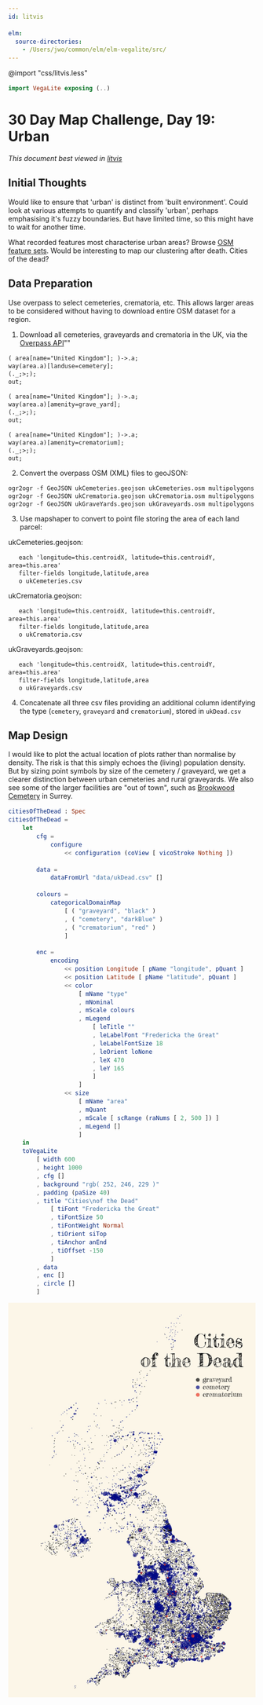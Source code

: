 ```yaml
---
id: litvis

elm:
  source-directories:
    - /Users/jwo/common/elm/elm-vegalite/src/
---
```


@import "css/litvis.less"

```elm {l=hidden}
import VegaLite exposing (..)
```

# 30 Day Map Challenge, Day 19: Urban

_This document best viewed in [litvis](https://github.com/gicentre/litvis)_

## Initial Thoughts

Would like to ensure that 'urban' is distinct from 'built environment'. Could look at various attempts to quantify and classify 'urban', perhaps emphasising it's fuzzy boundaries. But have limited time, so this might have to wait for another time.

What recorded features most characterise urban areas? Browse [OSM feature sets](https://wiki.openstreetmap.org/wiki/Map_Features). Would be interesting to map our clustering after death. Cities of the dead?

## Data Preparation

Use overpass to select cemeteries, crematoria, etc. This allows larger areas to be considered without having to download entire OSM dataset for a region.

1. Download all cemeteries, graveyards and crematoria in the UK, via the [Overpass API](https://overpass-turbo.eu)""

```
( area[name="United Kingdom"]; )->.a;
way(area.a)[landuse=cemetery];
(._;>;);
out;
```

```
( area[name="United Kingdom"]; )->.a;
way(area.a)[amenity=grave_yard];
(._;>;);
out;
```

```
( area[name="United Kingdom"]; )->.a;
way(area.a)[amenity=crematorium];
(._;>;);
out;
```

2. Convert the overpass OSM (XML) files to geoJSON:

```
ogr2ogr -f GeoJSON ukCemeteries.geojson ukCemeteries.osm multipolygons
ogr2ogr -f GeoJSON ukCrematoria.geojson ukCrematoria.osm multipolygons
ogr2ogr -f GeoJSON ukGraveYards.geojson ukGraveyards.osm multipolygons
```

3. Use mapshaper to convert to point file storing the area of each land parcel:

ukCemeteries.geojson:

```
   each 'longitude=this.centroidX, latitude=this.centroidY, area=this.area'
   filter-fields longitude,latitude,area
   o ukCemeteries.csv
```

ukCrematoria.geojson:

```
   each 'longitude=this.centroidX, latitude=this.centroidY, area=this.area'
   filter-fields longitude,latitude,area
   o ukCrematoria.csv
```

ukGraveyards.geojson:

```
   each 'longitude=this.centroidX, latitude=this.centroidY, area=this.area'
   filter-fields longitude,latitude,area
   o ukGraveyards.csv
```

4. Concatenate all three csv files providing an additional column identifying the type (`cemetery`, `graveyard` and `crematorium`), stored in `ukDead.csv`

## Map Design

I would like to plot the actual location of plots rather than normalise by density. The risk is that this simply echoes the (living) population density. But by sizing point symbols by size of the cemetery / graveyard, we get a clearer distinction between urban cemeteries and rural graveyards. We also see some of the larger facilities are "out of town", such as [Brookwood Cemetery](https://en.wikipedia.org/wiki/Brookwood_Cemetery) in Surrey.

```elm {l}
citiesOfTheDead : Spec
citiesOfTheDead =
    let
        cfg =
            configure
                << configuration (coView [ vicoStroke Nothing ])

        data =
            dataFromUrl "data/ukDead.csv" []

        colours =
            categoricalDomainMap
                [ ( "graveyard", "black" )
                , ( "cemetery", "darkBlue" )
                , ( "crematorium", "red" )
                ]

        enc =
            encoding
                << position Longitude [ pName "longitude", pQuant ]
                << position Latitude [ pName "latitude", pQuant ]
                << color
                    [ mName "type"
                    , mNominal
                    , mScale colours
                    , mLegend
                        [ leTitle ""
                        , leLabelFont "Fredericka the Great"
                        , leLabelFontSize 18
                        , leOrient loNone
                        , leX 470
                        , leY 165
                        ]
                    ]
                << size
                    [ mName "area"
                    , mQuant
                    , mScale [ scRange (raNums [ 2, 500 ]) ]
                    , mLegend []
                    ]
    in
    toVegaLite
        [ width 600
        , height 1000
        , cfg []
        , background "rgb( 252, 246, 229 )"
        , padding (paSize 40)
        , title "Cities\nof the Dead"
            [ tiFont "Fredericka the Great"
            , tiFontSize 50
            , tiFontWeight Normal
            , tiOrient siTop
            , tiAnchor anEnd
            , tiOffset -150
            ]
        , data
        , enc []
        , circle []
        ]
```

![day 19](images/day19.jpg)
